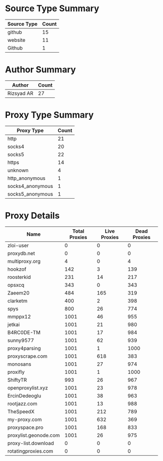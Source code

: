 # Source Type Summary

| Source Type | Count |
|-------------|-------|
| github | 15 |
| website | 11 |
| Github | 1 |


# Author Summary

| Author | Count |
|--------|-------|
| Rizsyad AR | 27 |


# Proxy Type Summary

| Proxy Type | Count |
|------------|-------|
| http | 21 |
| socks4 | 20 |
| socks5 | 22 |
| https | 14 |
| unknown | 4 |
| http_anonymous | 1 |
| socks4_anonymous | 1 |
| socks5_anonymous | 1 |


# Proxy Details

| Name | Total Proxies | Live Proxies | Dead Proxies |
|------|---------------|--------------|---------------|
| zloi-user | 0 | 0 | 0 |
| proxydb.net | 0 | 0 | 0 |
| multiproxy.org | 4 | 0 | 4 |
| hookzof | 142 | 3 | 139 |
| roosterkid | 231 | 14 | 217 |
| opsxcq | 343 | 0 | 343 |
| Zaeem20 | 484 | 165 | 319 |
| clarketm | 400 | 2 | 398 |
| spys | 800 | 26 | 774 |
| mmppx12 | 1001 | 46 | 955 |
| jetkai | 1001 | 21 | 980 |
| B4RC0DE-TM | 1001 | 17 | 984 |
| sunny9577 | 1001 | 62 | 939 |
| proxy4parsing | 1001 | 1 | 1000 |
| proxyscrape.com | 1001 | 618 | 383 |
| monosans | 1001 | 27 | 974 |
| proxifly | 1001 | 1 | 1000 |
| ShiftyTR | 993 | 26 | 967 |
| openproxylist.xyz | 1001 | 23 | 978 |
| ErcinDedeoglu | 1001 | 38 | 963 |
| rootjazz.com | 1001 | 13 | 988 |
| TheSpeedX | 1001 | 212 | 789 |
| my-proxy.com | 1001 | 632 | 369 |
| proxyspace.pro | 1001 | 168 | 833 |
| proxylist.geonode.com | 1001 | 26 | 975 |
| proxy-list.download | 0 | 0 | 0 |
| rotatingproxies.com | 0 | 0 | 0 |
